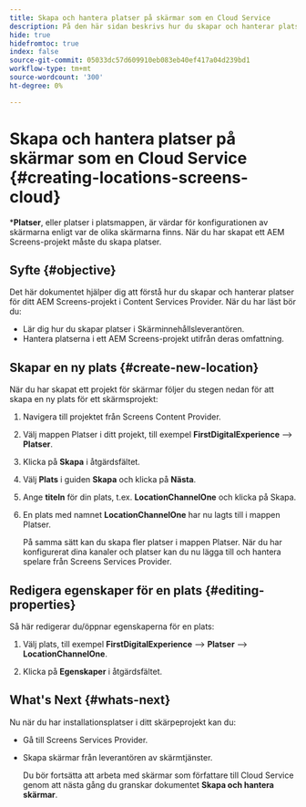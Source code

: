 ```yaml
---
title: Skapa och hantera platser på skärmar som en Cloud Service
description: På den här sidan beskrivs hur du skapar och hanterar platser på skärmar som en Cloud Service.
hide: true
hidefromtoc: true
index: false
source-git-commit: 05033dc57d609910eb083eb40ef417a04d239bd1
workflow-type: tm+mt
source-wordcount: '300'
ht-degree: 0%

---
```



# Skapa och hantera platser på skärmar som en Cloud Service {#creating-locations-screens-cloud}

***Platser**, eller platser i platsmappen, är värdar för konfigurationen av skärmarna enligt var de olika skärmarna finns.
När du har skapat ett AEM Screens-projekt måste du skapa platser.

## Syfte {#objective}

Det här dokumentet hjälper dig att förstå hur du skapar och hanterar platser för ditt AEM Screens-projekt i Content Services Provider. När du har läst bör du:

* Lär dig hur du skapar platser i Skärminnehållsleverantören.
* Hantera platserna i ett AEM Screens-projekt utifrån deras omfattning.

## Skapar en ny plats {#create-new-location}

När du har skapat ett projekt för skärmar följer du stegen nedan för att skapa en ny plats för ett skärmsprojekt:

1. Navigera till projektet från Screens Content Provider.

1. Välj mappen Platser i ditt projekt, till exempel **FirstDigitalExperience** —> **Platser**.

1. Klicka på **Skapa** i åtgärdsfältet.

1. Välj **Plats** i guiden **Skapa** och klicka på **Nästa**.

1. Ange **titeln** för din plats, t.ex. **LocationChannelOne** och klicka på Skapa.

1. En plats med namnet **LocationChannelOne** har nu lagts till i mappen Platser.

   På samma sätt kan du skapa fler platser i mappen Platser. När du har konfigurerat dina kanaler och platser kan du nu lägga till och hantera spelare från Screens Services Provider.


## Redigera egenskaper för en plats {#editing-properties}

Så här redigerar du/öppnar egenskaperna för en plats:

1. Välj plats, till exempel **FirstDigitalExperience** —> **Platser** —> **LocationChannelOne**.

1. Klicka på **Egenskaper** i åtgärdsfältet.

## What&#39;s Next {#whats-next}

Nu när du har installationsplatser i ditt skärpeprojekt kan du:

* Gå till Screens Services Provider.
* Skapa skärmar från leverantören av skärmtjänster.

   Du bör fortsätta att arbeta med skärmar som författare till Cloud Service genom att nästa gång du granskar dokumentet **Skapa och hantera skärmar**.